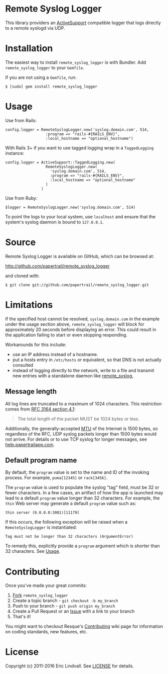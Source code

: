 # Remote Syslog Logger

This library providers an [ActiveSupport][] compatible logger that logs
directly to a remote syslogd via UDP.

[ActiveSupport]: http://as.rubyonrails.org/


# Installation

The easiest way to install `remote_syslog_logger` is with Bundler. Add
`remote_syslog_logger` to your `Gemfile`.

If you are not using a `Gemfile`, run:

    $ [sudo] gem install remote_syslog_logger


# Usage

Use from Rails:

    config.logger = RemoteSyslogLogger.new('syslog.domain.com', 514,
                      :program => "rails-#{RAILS_ENV}",
                      :local_hostname => "optional_hostname")

With Rails 3+ if you want to use tagged logging wrap in a `TaggedLogging` instance:

    config.logger = ActiveSupport::TaggedLogging.new(
                      RemoteSyslogLogger.new(
                        'syslog.domain.com', 514,
                        :program => "rails-#{RAILS_ENV}",
                        :local_hostname => "optional_hostname"
                      )
                    )

Use from Ruby:

    $logger = RemoteSyslogLogger.new('syslog.domain.com', 514)

To point the logs to your local system, use `localhost` and ensure that
the system's syslog daemon is bound to `127.0.0.1`.


# Source

Remote Syslog Logger is available on GitHub, which can be browsed at:

<http://github.com/papertrail/remote_syslog_logger>

and cloned with:

    $ git clone git://github.com/papertrail/remote_syslog_logger.git


# Limitations

If the specified host cannot be resolved, `syslog.domain.com` in the
example under the usage section above, `remote_syslog_logger` will block
for approximately 20 seconds before displaying an error.  This could
result in the application failing to start or even stopping responding.

Workarounds for this include:

* use an IP address instead of a hostname.
* put a hosts entry in `/etc/hosts` or equivalent, so that DNS is not
actually consulted
* instead of logging directly to the network, write to a file and
transmit new entries with a standalone daemon like
[remote_syslog](https://github.com/papertrail/remote_syslog),

## Message length

All log lines are truncated to a maximum of 1024 characters. This restriction
comes from [RFC 3164 section 4.1][rfc-limit]:

> The total length of the packet MUST be 1024 bytes or less.

Additionally, the generally-accepted [MTU][] of the Internet is 1500 bytes, so
regardless of the RFC, UDP syslog packets longer than 1500 bytes would not
arrive. For details or to use TCP syslog for longer messages, see
[help.papertrailapp.com][troubleshoot].

[rfc-limit]: https://tools.ietf.org/html/rfc3164#section-4.1
[MTU]: (https://en.wikipedia.org/wiki/Maximum_transmission_unit)
[troubleshoot]: http://help.papertrailapp.com/kb/configuration/troubleshooting-remote-syslog-reachability/#message-length


## Default program name

By default, the `program` value is set to the name and ID of the invoking
process. For example, `puma[12345]` or `rack[3456]`.

The `program` value is used to populate the syslog "tag" field, must be 32
or fewer characters. In a few cases, an artifact of how the app is launched
may lead to a default `program` value longer than 32 characters. For example,
the `thin` Web server may generate a default `program` value such
as:

    thin server (0.0.0.0:3001)[11179]

If this occurs, the following exception will be raised when a
`RemoteSyslogLogger` is instantiated:

    Tag must not be longer than 32 characters (ArgumentError)

To remedy this, explicitly provide a `program` argument which is shorter than
32 characters. See [Usage](#usage).


# Contributing

Once you've made your great commits:

 1. [Fork][fk] `remote_syslog_logger`
 2. Create a topic branch - `git checkout -b my_branch`
 3. Push to your branch - `git push origin my_branch`
 4. Create a Pull Request or an [Issue][is] with a link to your branch
 5. That's it!

You might want to checkout Resque's [Contributing][cb] wiki page for information
on coding standards, new features, etc.


# License

Copyright (c) 2011-2016 Eric Lindvall. See [LICENSE][] for details.


[cb]: https://wiki.github.com/defunkt/resque/contributing
[fk]: http://help.github.com/forking/
[is]: https://github.com/papertrail/remote_syslog_logger/issues
[LICENSE]: https://github.com/papertrail/remote_syslog_logger/blob/master/LICENSE
